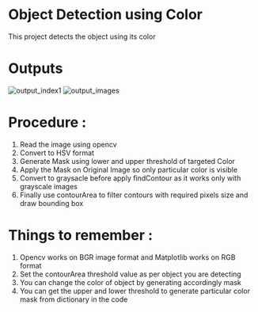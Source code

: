 # Object Detection using Color

This project detects the object using its color 

# Outputs

![output_index1](https://github.com/skp-1997/ObjectDetectionUsingColor/assets/97504177/c066586c-efcb-43b9-b2ae-1d106b049eed)
![output_images](https://github.com/skp-1997/ObjectDetectionUsingColor/assets/97504177/168f1aae-b538-4ad8-804f-7204a2cf4a4e)


# Procedure :

1. Read the image using opencv
2. Convert to HSV format
3. Generate Mask using lower and upper threshold of targeted Color
3. Apply the Mask on Original Image so only particular color is visible
4. Convert to graysacle before apply findContour as it works only with grayscale images
5. Finally use contourArea to filter contours with required pixels size and draw bounding box


# Things to remember :

1. Opencv works on BGR image format and Matplotlib works on RGB format
2. Set the contourArea threshold value as per object you are detecting
3. You can change the color of object by generating accordingly mask
4. You can get the upper and lower threshold to generate particular color mask from dictionary in the code

